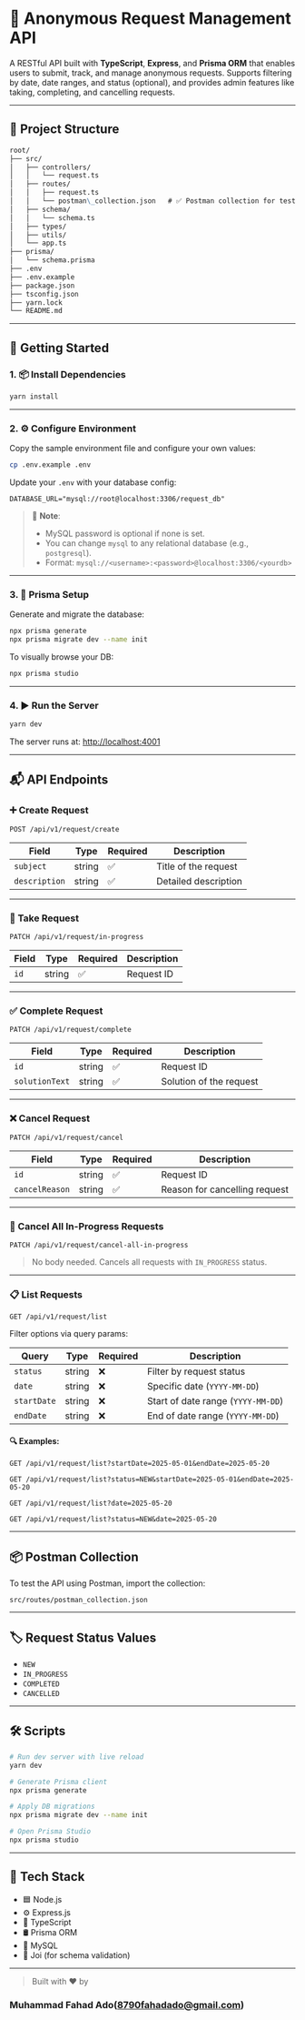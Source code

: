 # 📮 Anonymous Request Management API

A RESTful API built with **TypeScript**, **Express**, and **Prisma ORM** that enables users to submit, track, and manage anonymous requests. Supports filtering by date, date ranges, and status (optional), and provides admin features like taking, completing, and cancelling requests.

---

## 📁 Project Structure
```markdown
root/
├── src/
│   ├── controllers/
│   │   └── request.ts
│   ├── routes/
│   │   ├── request.ts
│   │   └── postman\_collection.json   # ✅ Postman collection for testing
│   ├── schema/
│   │   └── schema.ts
│   ├── types/
│   ├── utils/
│   └── app.ts
├── prisma/
│   └── schema.prisma
├── .env
├── .env.example
├── package.json
├── tsconfig.json
├── yarn.lock
└── README.md
```




---

## 🚀 Getting Started

### 1. 📦 Install Dependencies

```bash
yarn install
````

---

### 2. ⚙️ Configure Environment

Copy the sample environment file and configure your own values:

```bash
cp .env.example .env
```

Update your `.env` with your database config:

```env
DATABASE_URL="mysql://root@localhost:3306/request_db"
```

> 📝 **Note**:
>
> * MySQL password is optional if none is set.
> * You can change `mysql` to any relational database (e.g., `postgresql`).
> * Format:
>   `mysql://<username>:<password>@localhost:3306/<yourdb>`

---

### 3. 🔧 Prisma Setup

Generate and migrate the database:

```bash
npx prisma generate
npx prisma migrate dev --name init
```

To visually browse your DB:

```bash
npx prisma studio
```

---

### 4. ▶️ Run the Server

```bash
yarn dev
```

The server runs at: [http://localhost:4001](http://localhost:4001)

---

## 📬 API Endpoints

### ➕ Create Request

`POST /api/v1/request/create`

| Field         | Type   | Required | Description          |
| ------------- | ------ | -------- | -------------------- |
| `subject`     | string | ✅        | Title of the request |
| `description` | string | ✅        | Detailed description |

---

### 🔄 Take Request

`PATCH /api/v1/request/in-progress`

| Field | Type   | Required | Description |
| ----- | ------ | -------- | ----------- |
| `id`  | string | ✅        | Request ID  |

---

### ✅ Complete Request

`PATCH /api/v1/request/complete`

| Field          | Type   | Required | Description             |
| -------------- | ------ | -------- | ----------------------- |
| `id`           | string | ✅        | Request ID              |
| `solutionText` | string | ✅        | Solution of the request |

---

### ❌ Cancel Request

`PATCH /api/v1/request/cancel`

| Field          | Type   | Required | Description                   |
| -------------- | ------ | -------- | ----------------------------- |
| `id`           | string | ✅        | Request ID                    |
| `cancelReason` | string | ✅        | Reason for cancelling request |

---

### 🧹 Cancel All In-Progress Requests

`PATCH /api/v1/request/cancel-all-in-progress`

> No body needed. Cancels all requests with `IN_PROGRESS` status.

---

### 📋 List Requests

`GET /api/v1/request/list`

Filter options via query params:

| Query       | Type   | Required | Description                        |
| ----------- | ------ | -------- | ---------------------------------- |
| `status`    | string | ❌        | Filter by request status           |
| `date`      | string | ❌        | Specific date (`YYYY-MM-DD`)       |
| `startDate` | string | ❌        | Start of date range (`YYYY-MM-DD`) |
| `endDate`   | string | ❌        | End of date range (`YYYY-MM-DD`)   |

#### 🔍 Examples:

```http
GET /api/v1/request/list?startDate=2025-05-01&endDate=2025-05-20

GET /api/v1/request/list?status=NEW&startDate=2025-05-01&endDate=2025-05-20

GET /api/v1/request/list?date=2025-05-20

GET /api/v1/request/list?status=NEW&date=2025-05-20
```

---

## 📦 Postman Collection

To test the API using Postman, import the collection:

```
src/routes/postman_collection.json
```

---

## 🏷️ Request Status Values

* `NEW`
* `IN_PROGRESS`
* `COMPLETED`
* `CANCELLED`

---

## 🛠️ Scripts

```bash
# Run dev server with live reload
yarn dev

# Generate Prisma client
npx prisma generate

# Apply DB migrations
npx prisma migrate dev --name init

# Open Prisma Studio
npx prisma studio
```

---

## 🧪 Tech Stack

* 🟦 Node.js
* ⚙️ Express.js
* 🧠 TypeScript
* 🛢️ Prisma ORM
* 🐬 MySQL
* 📏 Joi (for schema validation)

---

> Built with ❤️ by 
### Muhammad Fahad Ado(8790fahadado@gmail.com)


